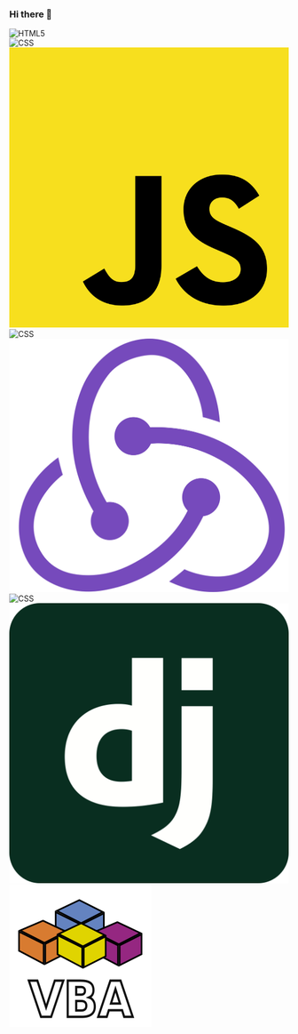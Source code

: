 ### Hi there 👋


<div width="50" height="50"><img src="./assets/html.htm" alt="HTML5"/></div>
<div width="50" height="50"><img src="./assets/css.htm" alt="CSS"/></div>
<div width="50" height="50"><img src="./assets/javascript.png" alt="CSS"/></div>
<div width="50" height="50"><img src="./assets/react.svg" alt="CSS"/></div>
<div width="50" height="50"><img src="./assets/redux.png" alt="CSS"/></div>
<div width="50" height="50"><img src="./assets/python.svg" alt="CSS"/></div>
<div width="50" height="50"><img src="./assets/django.svg" alt="CSS"/></div>
<div width="50" height="50"><img src="./assets/vba.png" alt="CSS"/></div>

